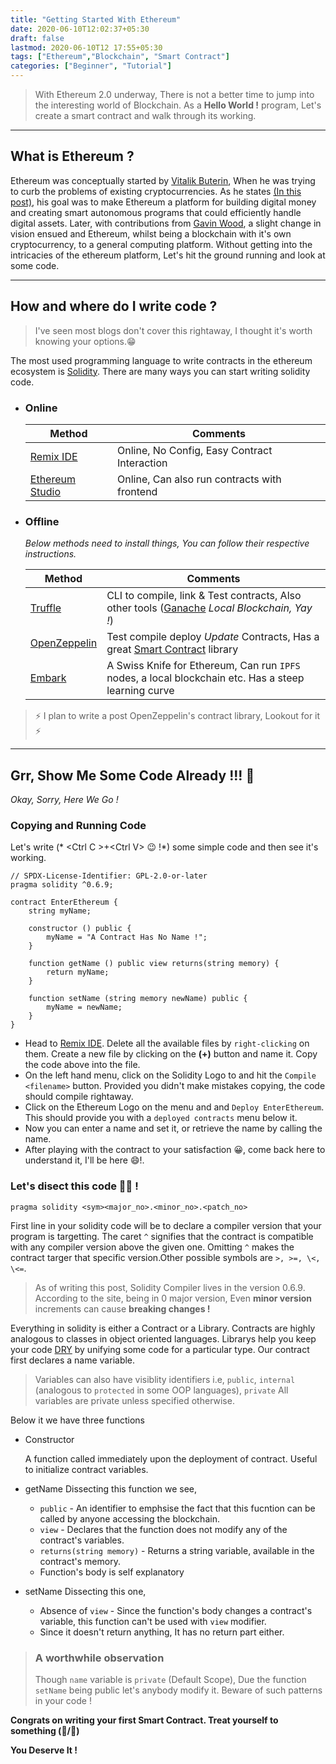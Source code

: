 ```yaml
---
title: "Getting Started With Ethereum"
date: 2020-06-10T12:02:37+05:30
draft: false 
lastmod: 2020-06-10T12 17:55+05:30
tags: ["Ethereum","Blockchain", "Smart Contract"]
categories: ["Beginner", "Tutorial"]
---
```


> With Ethereum 2.0 underway, There is not a better time to jump into the interesting world of Blockchain. 
> As a **Hello World !** program, Let's create a smart contract and walk through its working.

--- 
## What is Ethereum ?
Ethereum was conceptually started by [Vitalik Buterin](https://twitter.com/VitalikButerin), When he was trying to curb the problems of existing cryptocurrencies. As he states [(In this post)](https://vitalik.ca/general/2017/09/14/prehistory.html), his goal was to make Ethereum a platform for building digital money and creating smart autonomous programs that could efficiently handle digital assets. Later, with contributions from [Gavin Wood](https://twitter.com/gavofyork/), a slight change in vision ensued and Ethereum, whilst being a blockchain with it's own cryptocurrency, to a general computing platform. Without getting into the intricacies of the ethereum platform, Let's hit the ground running and look at some code. 

---
## How and where do I write code ?
> I've seen most blogs don't cover this rightaway, I thought it's worth knowing your options.:grin:

The most used programming language to write contracts in the ethereum ecosystem is [Solidity](https://solidity.readthedocs.io). There are many ways you can start writing solidity code. 

- ### Online

    | Method | Comments |
    |--------|----------|
    |[Remix IDE](https://remix.ethereum.org)| Online, No Config, Easy Contract Interaction| 
    |[Ethereum Studio](https://studio.ethereum.org)| Online, Can also run contracts with frontend| 

- ### Offline 

    *Below methods need to install things, You can follow their respective instructions.*

    | Method    | Comments |
    |-----------|----------|
    |[Truffle](https://trufflesuite.org/truffle)    |CLI to compile, link & Test contracts, Also other tools ([Ganache](https://trufflesuite.org/ganache) *Local Blockchain, Yay !*) |
    |[OpenZeppelin](https://docs.openzeppelin.com/cli/)|Test compile deploy *Update* Contracts, Has a great [Smart Contract](https://docs.openzeppelin.com/contracts) library |
    |[Embark](https://framework.embarklabs.io/)|A Swiss Knife for Ethereum, Can run `IPFS` nodes, a local blockchain etc. Has a steep learning curve|
    

> :zap: I plan to write a post OpenZeppelin's contract library, Lookout for it :zap:

--- 
## Grr, Show Me Some Code Already !!! :tiger:

*Okay, Sorry, Here We Go !*

### Copying and Running Code 
Let's write (* \<Ctrl C \>+\<Ctrl V\> :wink: !*) some simple code and then see it's working.

```sol
// SPDX-License-Identifier: GPL-2.0-or-later
pragma solidity ^0.6.9;

contract EnterEthereum {
    string myName;

    constructor () public {
        myName = "A Contract Has No Name !";
    }
    
    function getName () public view returns(string memory) {
        return myName;
    }

    function setName (string memory newName) public {
        myName = newName;
    }
}
```
- Head to [Remix IDE](https://remix.ethereum.org). Delete all the available files by `right-clicking` on them. Create a new file by clicking on the **(+)** button and name it. Copy the code above into the file. 
- On the left hand menu, click on the Solidity Logo to and hit the `Compile <filename>` button. Provided you didn't make mistakes copying, the code should compile rightaway.
- Click on the Ethereum Logo on the menu and and `Deploy EnterEthereum`. This should provide you with a `deployed contracts` menu below it.
- Now you can enter a name and set it, or retrieve the name by calling the name.
- After playing with the contract to your satisfaction :grinning:, come back here to understand it, I'll be here :smile:!.



### Let's disect this code :woman_health_worker: !

```sol
pragma solidity <sym><major_no>.<minor_no>.<patch_no>
```

First line in your solidity code will be to declare a compiler version that your program is targetting. The caret `^` signifies that the contract is compatible with any compiler version above the given one.
Omitting `^` makes the contract targer that specific version.Other possible symbols are `>, >=, \<, \<=`. 

> As of writing this post, Solidity Compiler lives in the version 0.6.9. According to the site, being in 0 major version, Even **minor version** increments can cause **breaking changes !**

Everything in solidity is either a Contract or a Library. Contracts are highly analogous to classes in object oriented languages. Librarys help you keep your code [DRY](https://en.wikipedia.org/wiki/Don%27t_repeat_yourself) by unifying some code for a particular type. Our contract first declares a name variable. 
> Variables can also have visiblity identifiers i.e, `public`, `internal` (analogous to `protected` in some OOP languages), `private`
> All variables are private unless specified otherwise.

Below it we have three functions

- Constructor

    A function called immediately upon the deployment of contract. Useful to initialize contract variables.

- getName
    Dissecting this function we see,
    - `public` - An identifier to emphsise the fact that this fucntion can be called by anyone accessing the blockchain.
    - `view` - Declares that the function does not modify any of the contract's variables.
    - `returns(string memory)` - Returns a string variable, available in the contract's memory.
    - Function's body is self explanatory
- setName
    Dissecting this one,
    - Absence of `view` - Since the function's body changes a contract's variable, this function can't be used with `view` modifier.
    - Since it doesn't return anything, It  has no return part either.

> ### A worthwhile observation
> Though `name` variable is `private` (Default Scope), Due the function `setName` being public let's anybody modify it.
> Beware of such patterns in your code !

**Congrats on writing your first Smart Contract. Treat yourself to something (:ice_cream:/:beers:)**

**You Deserve It !**

